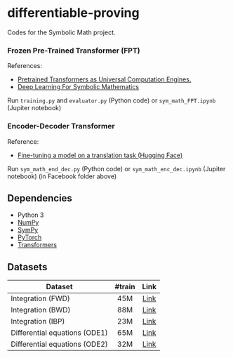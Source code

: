# differentiable-proving
Codes for the Symbolic Math project. 
### Frozen Pre-Trained Transformer (FPT)
References: 
- [Pretrained Transformers as Universal Computation Engines.](https://github.com/kzl/universal-computation/blob/master/demo.ipynb)
- [Deep Learning For Symbolic Mathematics](https://github.com/facebookresearch/SymbolicMathematics)

Run `training.py` and `evaluator.py` (Python code) or `sym_math_FPT.ipynb` (Jupiter notebook)
### Encoder-Decoder Transformer 
Reference: 
- [Fine-tuning a model on a translation task (Hugging Face)](https://github.com/huggingface/notebooks/blob/master/examples/translation.ipynb)

Run `sym_math_end_dec.py` (Python code) or `sym_math_enc_dec.ipynb` (Jupiter notebook) (in Facebook folder above)
## Dependencies

- Python 3
- [NumPy](http://www.numpy.org/)
- [SymPy](https://www.sympy.org/)
- [PyTorch](http://pytorch.org/) 
- [Transformers](https://github.com/huggingface/transformers)

## Datasets 

| Dataset                       | #train     | Link                                                                            |
| ------------------------------|:----------:|:-------------------------------------------------------------------------------:|
| Integration (FWD)             |    45M     | [Link](https://dl.fbaipublicfiles.com/SymbolicMathematics/data/prim_fwd.tar.gz) |
| Integration (BWD)             |    88M     | [Link](https://dl.fbaipublicfiles.com/SymbolicMathematics/data/prim_bwd.tar.gz) |
| Integration (IBP)             |    23M     | [Link](https://dl.fbaipublicfiles.com/SymbolicMathematics/data/prim_ibp.tar.gz) |
| Differential equations (ODE1) |    65M     | [Link](https://dl.fbaipublicfiles.com/SymbolicMathematics/data/ode1.tar.gz)     |
| Differential equations (ODE2) |    32M     | [Link](https://dl.fbaipublicfiles.com/SymbolicMathematics/data/ode2.tar.gz)     |

